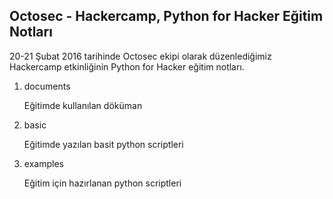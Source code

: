 ## Octosec - Hackercamp, Python for Hacker Eğitim Notları

20-21 Şubat 2016 tarihinde Octosec ekipi olarak düzenlediğimiz Hackercamp etkinliğinin Python for Hacker eğitim notları.

1. documents

    Eğitimde kullanılan döküman
2. basic

    Eğitimde yazılan basit python scriptleri
3. examples

    Eğitim için hazırlanan python scriptleri
   